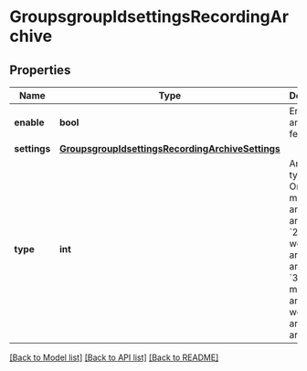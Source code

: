 # GroupsgroupIdsettingsRecordingArchive

## Properties
Name | Type | Description | Notes
------------ | ------------- | ------------- | -------------
**enable** | **bool** | Enable the archiving feature. | [optional] 
**settings** | [**GroupsgroupIdsettingsRecordingArchiveSettings**](GroupsgroupIdsettingsRecordingArchiveSettings.md) |  | [optional] 
**type** | **int** | Archive types:  * &#x60;1&#x60;: Only meetings are archived.     * &#x60;2&#x60;: Only webinars are archived.     * &#x60;3&#x60;: Both meetings and webinars are archived. | [optional] 

[[Back to Model list]](../README.md#documentation-for-models) [[Back to API list]](../README.md#documentation-for-api-endpoints) [[Back to README]](../README.md)

